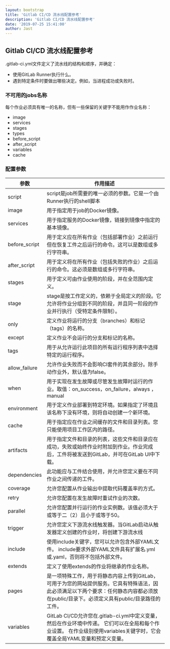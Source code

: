 ```yaml
---
layout: bootstrap
title: 'Gitlab CI/CD 流水线配置参考'
description: 'Gitlab CI/CD 流水线配置参考'
date: '2019-07-25 15:41:00'
author: Jast
---
```

## Gitlab CI/CD 流水线配置参考
.gitlab-ci.yml文件定义了流水线的结构和顺序，并确定：
- 使用GitLab Runner执行什么。
- 遇到特定条件时要做出哪些决定。例如，当进程成功或失败时。
### 不可用的jobs名称
每个作业必须具有唯一的名称，但有一些保留的关键字不能用作作业名称：
- image
- services
- stages
- types
- before_script
- after_script
- variables
- cache

### 配置参数
| 参数 | 作用描述 |
| ---- | ----  |
| script|script是job所需要的唯一必须的参数。它是一个由Runner执行的shell脚本 |
| image|用于指定用于job的Docker镜像。 |
| services|用于指定服务的Docker镜像，链接到镜像中指定的基本镜像。 |
| before_script|用于定义应在所有作业（包括部署作业）之前运行但在恢复工件之后运行的命令。这可以是数组或多行字符串。 |
| after_script|用于定义将在所有作业（包括失败的作业）之后运行的命令。这必须是数组或多行字符串。 |
| stages|用于定义可由作业使用的阶段，并在全范围内定义。 |
| stage|stage是按工作定义的，依赖于全局定义的阶段。它允许将作业分组到不同的阶段，并且同一阶段的作业并行执行（受特定条件限制）。 |
| only|定义作业将运行的分支（branches）和标记（tags）的名称。 |
| except|定义作业不会运行的分支和标记的名称。 |
| tags|用于从允许运行此项目的所有运行程序列表中选择特定的运行程序。 |
| allow_failure|允许作业失败而不会影响CI套件的其余部分。除手动作业外，默认值为false。 |
| when|用于实现在发生故障或尽管发生故障时运行的作业。取值：on_success，on_failure，always ，manual  |
| environment|用于定义作业部署到特定环境。如果指定了环境且该名称下没有环境，则将自动创建一个新环境。 |
| cache|用于指定应在作业之间缓存的文件和目录列表。您只能使用项目工作区内的路径。 |
| artifacts|用于指定文件和目录的列表，这些文件和目录应在成功，失败或始终作业时附加到作业。作业完成后，工件将被发送到GitLab，并可在GitLab UI中下载。 |
| dependencies|此功能应与工件结合使用，并允许您定义要在不同作业之间传递的工件。 |
| coverage|允许您配置从作业输出中提取代码覆盖率的方式。 |
| retry|允许您配置在发生故障时重试作业的次数。 |
| parallel|允许您配置并行运行的作业实例数。该值必须大于或等于二（2）且小于或等于50。 |
| trigger|允许您定义下游流水线触发器。当GitLab启动从触发器定义创建的作业时，将创建下游流水线 |
| include|使用include关键字，您可以允许包含外部YAML文件。 include要求外部YAML文件具有扩展名.yml或.yaml，否则将不包括外部文件。 |
| extends|定义了使用extends的作业将继承的作业名称。 |
| pages|是一项特殊工作，用于将静态内容上传到GitLab，可用于为您的网站提供服务。它具有特殊语法，因此必须满足以下两个要求：任何静态内容都必须放在public/目录下。必须定义具有public/目录路径的工件。 |
| variables|GitLab CI/CD允许您在.gitlab-ci.yml中定义变量，然后在作业环境中传递。 它们可以在全局和每个作业设置。 在作业级别使用variables关键字时，它会覆盖全局YAML变量和预定义变量。 |
